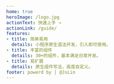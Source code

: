 ```yaml
---
home: true
heroImage: /logo.jpg
actionText: 快速上手 →
actionLink: /guide/
features:
- title: 简单易用
  details: 小程序原生语法开发，引入即可使用。
- title: 丰富的组件
  details: 30+的组件，基本满足日常开发。
- title: 易扩展
  details: 原生组件写法，高度自定义。
footer: powerd by | @JsLin
---
```

 